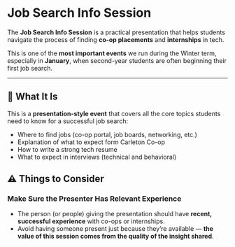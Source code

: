# Job Search Info Session

The **Job Search Info Session** is a practical presentation that helps students navigate the process of finding **co-op placements** and **internships** in tech.

This is one of the **most important events** we run during the Winter term, especially in **January**, when second-year students are often beginning their first job search.

---

## 🧩 What It Is

This is a **presentation-style event** that covers all the core topics students need to know for a successful job search:

- Where to find jobs (co-op portal, job boards, networking, etc.)
- Explanation of what to expect form Carleton Co-op
- How to write a strong tech resume
- What to expect in interviews (technical and behavioral)

## ⚠️ Things to Consider

### Make Sure the Presenter Has Relevant Experience

- The person (or people) giving the presentation should have **recent, successful experience** with co-ops or internships.
- Avoid having someone present just because they’re available — **the value of this session comes from the quality of the insight shared**.
